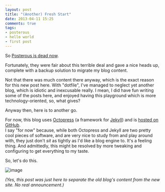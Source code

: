 ```yaml
---
layout: post
title: "(Another) Fresh Start"
date: 2013-04-11 15:25
comments: true
tags:
- posterous
- hello world
- first post
---
```


So [Posterous is dead now].

Fortunately, they were fair about this terrible deal and gave a nice heads up, complete with a backup solution to migrate my blog content.

Not that there was much content there anyway, which is the exact reason for this new post here. With "dotfile", I've managed to neglect yet another blog, which is idiotic and inexcusable really. I mean, I did have fun writing some of the posts here, and enjoyed having this playground which is more technology-oriented, so, what gives?

Anyway then, here is to another go.

For now, this blog uses [Octopress] (a framework for [Jekyll]) and is [hosted on GitHub].  
I say "for now" because, while both Octopress and Jekyll are two pretty cool pieces of software, and are very nice to study from and play around with, they just don't *sit* as tightly as I'd like a blog engine to. It's a feeling thing. And admittedly, this might be resolved by more tweaking and configuring to get everything to my taste.

So, let's do this.

![image](https://i.chzbgr.com/maxW500/3078094592/h6F6F8A87/)

_(Yes, this post was just here to separate the old blog's content from the new site. No real announcement.)_

[Posterous is dead now]: http://blog.posterous.com/thanks-from-posterous
[Octopress]: http://octopress.org/
[Jekyll]: http://jekyllrb.com/
[hosted on GitHub]: http://github.com/n0nick/n0nick.github.com